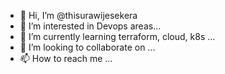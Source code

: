 - 👋 Hi, I’m @thisurawijesekera
- 👀 I’m interested in Devops areas...
- 🌱 I’m currently learning terraform, cloud, k8s ...
- 💞️ I’m looking to collaborate on ...
- 📫 How to reach me ...

<!---
thisurawijesekera/thisurawijesekera is a ✨ special ✨ repository because its `README.md` (this file) appears on your GitHub profile.
You can click the Preview link to take a look at your changes.
--->
